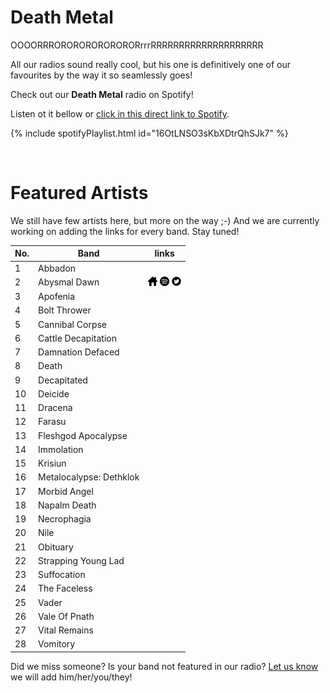# Death Metal

OOOORRRORORORORORORORrrrRRRRRRRRRRRRRRRRRRRR

All our radios sound really cool, but his one is definitively one of our favourites by the way it so seamlessly goes!

Check out our **Death Metal** radio on Spotify!

Listen ot it bellow or [click in this direct link to Spotify](https://open.spotify.com/playlist/16OtLNSO3sKbXDtrQhSJk7?si=AKDQW-SjR4urrXY-zjKyHQ).

{% include spotifyPlaylist.html id="16OtLNSO3sKbXDtrQhSJk7" %}

<br>

# Featured Artists

We still have few artists here, but more on the way ;-) And we are currently working on adding the links for every band. Stay tuned!

No. | Band | links
--- | ---- | -----
1 | Abbadon |   
2 | Abysmal Dawn | <a href="https://www.facebook.com/AbysmalDawn" target="_blank"><img src="assets/others_home_button.png" alt="home" height="15" width="15" /></a> <a href="https://open.spotify.com/artist/2h7HrMDoZpWxx3uAuJxyj9?si=twtOOU4VQ6-AVyJc8PGFyg" target="_blank"><img src="assets/spotify_button.png" alt="spotify" height="15" width="15" /></a> <a href="https://twitter.com/AbysmalDawn" target="_blank"><img src="assets/twitter_button.png" alt="twitter" height="15" width="15" /></a>
3 | Apofenia |   
4 | Bolt Thrower |   
5 | Cannibal Corpse |   
6 | Cattle Decapitation |   
7 | Damnation Defaced |   
8 | Death |   
9 | Decapitated |   
10 | Deicide |   
11 | Dracena |   
12 | Farasu |   
13 | Fleshgod Apocalypse |   
14 | Immolation |   
15 | Krisiun |   
16 | Metalocalypse: Dethklok |   
17 | Morbid Angel |   
18 | Napalm Death |   
19 | Necrophagia |   
20 | Nile |   
21 | Obituary |   
22 | Strapping Young Lad |   
23 | Suffocation |   
24 | The Faceless |   
25 | Vader |   
26 | Vale Of Pnath |   
27 | Vital Remains |   
28 | Vomitory |   


Did we miss someone? Is your band not featured in our radio? [Let us know](https://github.com/RadioNinjaPirata/commentsENG/issues/new) we will add him/her/you/they!
